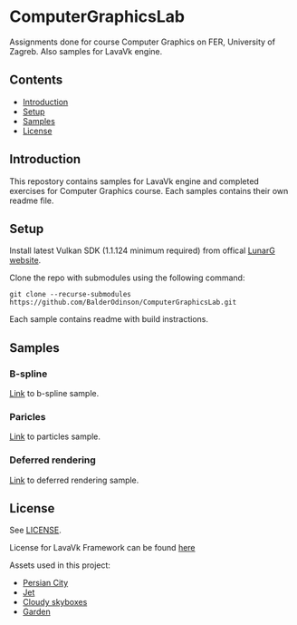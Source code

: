 # ComputerGraphicsLab
Assignments done for course Computer Graphics on FER, University of Zagreb. Also samples for LavaVk engine.

## Contents <!-- omit in toc -->

- [Introduction](#introduction)
- [Setup](#setup)
- [Samples](#samples)
- [License](#license)
  
## Introduction
  
This repostory contains samples for LavaVk engine and completed exercises for Computer Graphics course. Each samples contains their own readme file.

## Setup

Install latest Vulkan SDK (1.1.124 minimum required) from offical [LunarG website](https://vulkan.lunarg.com/).

Clone the repo with submodules using the following command:

```
git clone --recurse-submodules https://github.com/BalderOdinson/ComputerGraphicsLab.git
```

Each sample contains readme with build instractions.

## Samples

### B-spline
[Link](https://github.com/BalderOdinson/ComputerGraphicsLab/blob/master/bspline_assignment/README.md) to b-spline sample.

### Paricles
[Link](https://github.com/BalderOdinson/ComputerGraphicsLab/blob/master/particles_assignment/README.md) to particles sample.

### Deferred rendering
[Link](https://github.com/BalderOdinson/ComputerGraphicsLab/blob/master/deferred_assignment/README.md) to deferred rendering sample.

## License

See [LICENSE](LICENSE).

License for LavaVk Framework can be found [here](https://github.com/BalderOdinson/LavaVk/blob/master/README.md#license)

Assets used in this project:
  - [Persian City](https://sketchfab.com/3d-models/persian-city-0147294fccfa461db6eb7c5ac80fd6ff)
  - [Jet](https://sketchfab.com/3d-models/jet-95bdc86b7423424ba16683ee5199600c)
  - [Cloudy skyboxes](https://opengameart.org/content/cloudy-skyboxes)
  - [Garden](https://sketchfab.com/3d-models/garden-0486513a88c74f7eb2a3a809dd1094eb)

